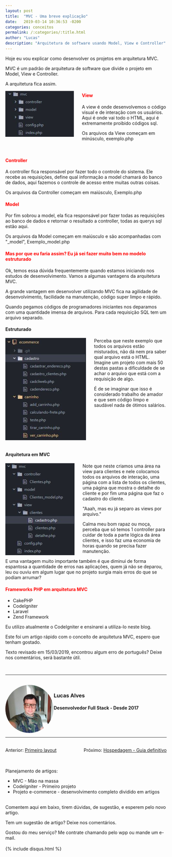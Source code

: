 ```yaml
---
layout: post
title:  "MVC - Uma breve explicação"
date:   2019-03-14 10:36:53 -0200
categories: conceitos
permalink: /:categories/:title.html
author: "Lucas"
description: "Arquitetura de software usando Model, View e Controller"
---
```


Hoje eu vou explicar como desenvolver os projetos em arquitetura MVC.

MVC é um padrão de arquitetura de software que divide o projeto em Model, View e Controller.

A arquitetura fica assim.

<img src="/assets/imagens/mvc/arquitetura.JPG" style="float: left; margin-right: 5%;"/>

<h4 style="color: #FF0000;">View</h4>

A view é onde desenvolvemos o código visual e de interação com os usuários. Aqui é onde vai todo o HTML, aqui é extremamente proibido códigos sql.

Os arquivos da View começam em minúsculo, exemplo.php

<br>
<h4 style="color: #FF0000;">Controller</h4>

A controller fica responsável por fazer todo o controle do sistema. Ele recebe as requisições, define qual informação a model chamará do banco de dados, aqui fazemos o controle de acesso entre muitas outras coisas.

Os arquivos da Controller começam em maiúsculo, Exemplo.php

<h4 style="color: #FF0000;">Model</h4>

Por fim sobrou a model, ela fica responsável por fazer todas as requisições ao banco de dados e retornar o resultado a controller, todas as querys sql estão aqui.

Os arquivos da Model começam em maiúsculo e são acompanhadas com "_model", Exemplo_model.php

<h4 style="color: #FF0000;">Mas por que eu faria assim? Eu já sei fazer muito bem no modelo estruturado</h4>

Ok, temos essa dúvida frequentemente quando estamos iniciando nos estudos de desenvolvimento. Vamos a algumas vantagens da arquitetura MVC.

A grande vantagem em desenvolver utilizando MVC fica na agilidade de desenvolvimento, facilidade na manutenção, código super limpo e rápido.

Quando pegamos códigos de programadores iniciantes nos deparamos com uma quantidade imensa de arquivos. Para cada requisição SQL tem um arquivo separado.

<h4>Estruturado</h4>
<img src="/assets/imagens/mvc/estruturado.JPG" style="float: left; margin-right: 5%;"/>

Perceba que neste exemplo que todos os arquivos estão misturados, não dá nem pra saber qual arquivo está o HTML. Imagine um projeto com mais 50 destas pastas a dificuldade de se achar o arquivo que está com a requisição de algo.

É de se imaginar que isso é considerado trabalho de amador e que sem código limpo e saudável nada de ótimos salários.

<div style="clear: both;"></div>
<br>
<h4>Arquitetura em MVC</h4>
<img src="/assets/imagens/mvc/mvc.JPG" style="float: left; margin-right: 5%;"/>
Note que neste criamos uma área na view para clientes e nele colocamos todos os arquivos de interação, uma página com a lista de todos os clientes, uma página que mostra o detalhe do cliente e por fim uma página que faz o cadastro do cliente.

"Aaah, mas eu já separo as views por arquivo."

Calma meu bom rapaz ou moça, perceba que só temos 1 controller para cuidar de toda a parte lógica da área clientes, e isso faz uma economia de horas quando se precisa fazer manutenção.

E uma vantagem muito importante também é que diminui de forma espantosa a quantidade de erros nas aplicações, quem já não se deparou, leu ou ouviu em algum lugar que no projeto surgia mais erros do que se podiam arrumar?

<h4 style="color: #FF0000;">Frameworks PHP em arquitetura MVC</h4>

- CakePHP
- CodeIgniter
- Laravel
- Zend Framework

Eu utilizo atualmente o CodeIgniter e ensinarei a utiliza-lo neste blog.

Este foi um artigo rápido com o conceito de arquitetura MVC, espero que tenham gostado.

Texto revisado em 15/03/2019, encontrou algum erro de português? Deixe nos comentários, será bastante útil.

<br>
<hr>
<br>

<div style="width: 30%; float: left;">
  <img src="/assets/imagens/foto.jpg" style="height: 150px; width: 150px; border-radius: 50%;"/>
</div>

<div style="width: 100%;">
  <h3>Lucas Alves</h3>
  <h4>Desenvolvedor Full Stack - Desde 2017</h4>
</div>

<br><br><br>
<hr>
<br>

<div style="display: inline;">Anterior: <a href="http://lucasalves.ml/templates/primeiro-layout.html">Primeiro layout</a></div><div style="float: right">Próximo: <a href="http://lucasalves.ml/tutoriais/hospedagem-guia-definitivo.html">Hospedagem - Guia definitivo</a></div>

<br><br>
Planejamento de artigos:
- MVC - Mão na massa
- CodeIgniter - Primeiro projeto
- Projeto e-commerce - desenvolvimento completo dividido em artigos
<br><br>

Comentem aqui em baixo, tirem dúvidas, de sugestão, e esperem pelo novo artigo.

Tem um sugestão de artigo? Deixe nos comentários.

Gostou do meu serviço? Me contrate chamando pelo wpp ou mande um e-mail.
<br><br>
{% include disqus.html %}
